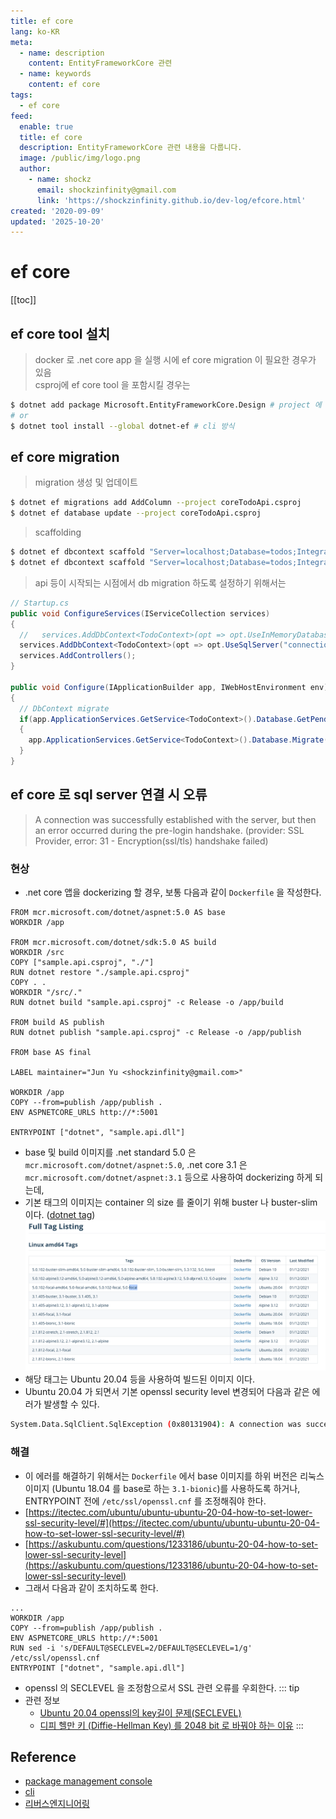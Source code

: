 ```yaml
---
title: ef core
lang: ko-KR
meta:
  - name: description
    content: EntityFrameworkCore 관련
  - name: keywords
    content: ef core
tags:
  - ef core
feed:
  enable: true
  title: ef core
  description: EntityFrameworkCore 관련 내용을 다룹니다.
  image: /public/img/logo.png
  author:
    - name: shockz
      email: shockzinfinity@gmail.com
      link: 'https://shockzinfinity.github.io/dev-log/efcore.html'
created: '2020-09-09'
updated: '2025-10-20'
---
```


# ef core

<TagLinks />

[[toc]]

## ef core tool 설치

> docker 로 .net core app 을 실행 시에 ef core migration 이 필요한 경우가 있음  
> csproj에 ef core tool 을 포함시킬 경우는

```bash
$ dotnet add package Microsoft.EntityFrameworkCore.Design # project 에 직접 포함 (패키지 관리자 콘솔용)
# or
$ dotnet tool install --global dotnet-ef # cli 방식
```

## ef core migration

> migration 생성 및 업데이트

```bash
$ dotnet ef migrations add AddColumn --project coreTodoApi.csproj
$ dotnet ef database update --project coreTodoApi.csproj
```

> scaffolding

```bash
$ dotnet ef dbcontext scaffold "Server=localhost;Database=todos;Integrated Security=false;User ID=sa;Password=y0urStrong!Password;" Microsoft.EntityFrameworkCore.SqlServer -o Models
$ dotnet ef dbcontext scaffold "Server=localhost;Database=todos;Integrated Security=false;User ID=sa;Password=y0urStrong!Password;" Microsoft.EntityFrameworkCore.SqlServer -o Models -t TodoItems -t 테이블명 --context-dir Models -c TodoContext --context-namespace Todo.Api
```

> api 등이 시작되는 시점에서 db migration 하도록 설정하기 위해서는

```csharp
// Startup.cs
public void ConfigureServices(IServiceCollection services)
{
  //   services.AddDbContext<TodoContext>(opt => opt.UseInMemoryDatabase("TodoList"));
  services.AddDbContext<TodoContext>(opt => opt.UseSqlServer("connectionString"));
  services.AddControllers();
}

public void Configure(IApplicationBuilder app, IWebHostEnvironment env)
{
  // DbContext migrate
  if(app.ApplicationServices.GetService<TodoContext>().Database.GetPendingMigrations().Any())
  {
    app.ApplicationServices.GetService<TodoContext>().Database.Migrate();
  }
}
```

## ef core 로 sql server 연결 시 오류

> A connection was successfully established with the server, but then an error occurred during the pre-login handshake. (provider: SSL Provider, error: 31 - Encryption(ssl/tls) handshake failed)

### 현상

- .net core 앱을 dockerizing 할 경우, 보통 다음과 같이 `Dockerfile` 을 작성한다.

```docker
FROM mcr.microsoft.com/dotnet/aspnet:5.0 AS base
WORKDIR /app

FROM mcr.microsoft.com/dotnet/sdk:5.0 AS build
WORKDIR /src
COPY ["sample.api.csproj", "./"]
RUN dotnet restore "./sample.api.csproj"
COPY . .
WORKDIR "/src/."
RUN dotnet build "sample.api.csproj" -c Release -o /app/build

FROM build AS publish
RUN dotnet publish "sample.api.csproj" -c Release -o /app/publish

FROM base AS final

LABEL maintainer="Jun Yu <shockzinfinity@gmail.com>"

WORKDIR /app
COPY --from=publish /app/publish .
ENV ASPNETCORE_URLS http://*:5001

ENTRYPOINT ["dotnet", "sample.api.dll"]
```

- base 및 build 이미지를 .net standard 5.0 은 `mcr.microsoft.com/dotnet/aspnet:5.0`, .net core 3.1 은 `mcr.microsoft.com/dotnet/aspnet:3.1` 등으로 사용하여 dockerizing 하게 되는데,
- 기본 태그의 이미지는 container 의 size 를 줄이기 위해 buster 나 buster-slim 이다. ([dotnet tag](https://hub.docker.com/_/microsoft-dotnet-sdk?tab=description))
  ![dotnet.docker.tag](./image/dotnet.docker.tag.1.png)
- 해당 태그는 Ubuntu 20.04 등을 사용하여 빌드된 이미지 이다.
- Ubuntu 20.04 가 되면서 기본 openssl security level 변경되어 다음과 같은 에러가 발생할 수 있다.

```bash
System.Data.SqlClient.SqlException (0x80131904): A connection was successfully established with the server, but then an error occurred during the pre-login handshake. (provider: SSL Provider, error: 31 - Encryption(ssl/tls) handshake failed)
```

### 해결

- 이 에러를 해결하기 위해서는 `Dockerfile` 에서 base 이미지를 하위 버전은 리눅스 이미지 (Ubuntu 18.04 를 base로 하는 `3.1-bionic`)를 사용하도록 하거나, ENTRYPOINT 전에 `/etc/ssl/openssl.cnf` 를 조정해줘야 한다.
- [https://itectec.com/ubuntu/ubuntu-ubuntu-20-04-how-to-set-lower-ssl-security-level/#](https://itectec.com/ubuntu/ubuntu-ubuntu-20-04-how-to-set-lower-ssl-security-level/#)
- [https://askubuntu.com/questions/1233186/ubuntu-20-04-how-to-set-lower-ssl-security-level](https://askubuntu.com/questions/1233186/ubuntu-20-04-how-to-set-lower-ssl-security-level)
- 그래서 다음과 같이 조치하도록 한다.

```docker{5}
...
WORKDIR /app
COPY --from=publish /app/publish .
ENV ASPNETCORE_URLS http://*:5001
RUN sed -i 's/DEFAULT@SECLEVEL=2/DEFAULT@SECLEVEL=1/g' /etc/ssl/openssl.cnf
ENTRYPOINT ["dotnet", "sample.api.dll"]
```

- openssl 의 SECLEVEL 을 조정함으로서 SSL 관련 오류를 우회한다.
  ::: tip
- 관련 정보
  - [Ubuntu 20.04 openssl의 key길이 문제(SECLEVEL)](https://ivorycirrus.github.io/TIL/openssl-seclevel/)
  - [디피 헬만 키 (Diffie-Hellman Key) 를 2048 bit 로 바꿔야 하는 이유](https://rsec.kr/?p=242)
    :::

## Reference

- [package management console](https://docs.microsoft.com/ko-kr/ef/core/miscellaneous/cli/powershell)
- [cli](https://docs.microsoft.com/ko-kr/ef/core/miscellaneous/cli/dotnet)
- [리버스엔지니어링](https://docs.microsoft.com/ko-kr/ef/core/managing-schemas/scaffolding?tabs=dotnet-core-cli)
